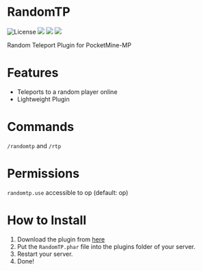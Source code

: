 # RandomTP
![License](https://img.shields.io/github/license/CraftCamp1/RandomTP)
[![](https://poggit.pmmp.io/shield.dl.total/RandomTP)](https://poggit.pmmp.io/p/RandomTP)
[![](https://poggit.pmmp.io/shield.state/RandomTP)](https://poggit.pmmp.io/p/RandomTP)
[![](https://poggit.pmmp.io/shield.api/RandomTP)](https://poggit.pmmp.io/p/RandomTP)

Random Teleport Plugin for PocketMine-MP

# Features
- Teleports to a random player online
- Lightweight Plugin

# Commands
```/randomtp``` and ```/rtp```

# Permissions
```randomtp.use``` accessible to op (default: op)

# How to Install
1. Download the plugin from [here](https://poggit.pmmp.io/r/185445/RandomTP.phar)
2. Put the ```RandomTP.phar``` file into the plugins folder of your server.
3. Restart your server.
4. Done!
